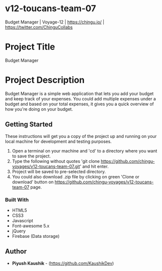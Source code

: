 # v12-toucans-team-07
Budget Manager | Voyage-12 | https://chingu.io/ | https://twitter.com/ChinguCollabs


# Project Title

Budget Manager

# Project Description

Budget Manager is a simple web application that lets you add your budget and keep track of your expenses. You could add multiple expenses under a budget and based on your total expenses, it gives you a quick overview of how you're doing on your budget.

## Getting Started

These instructions will get you a copy of the project up and running on your local machine for development and testing purposes. 
1. Open a terminal on your machine and 'cd' to a directory where you want to save the project.
2. Type the following without quotes 'git clone https://github.com/chingu-voyages/v12-toucans-team-07.git' and hit enter.
3. Project will be saved to pre-selected directory.
4. You could also download .zip file by clicking on green 'Clone or download' button on https://github.com/chingu-voyages/v12-toucans-team-07  page.


### Built With

* HTML5
* CSS3
* Javascript
* Font-awesome 5.x
* jQuery
* Firebase (Data storage)

## Author

* **Piyush Kaushik** - (https://github.com/KaushikDev)